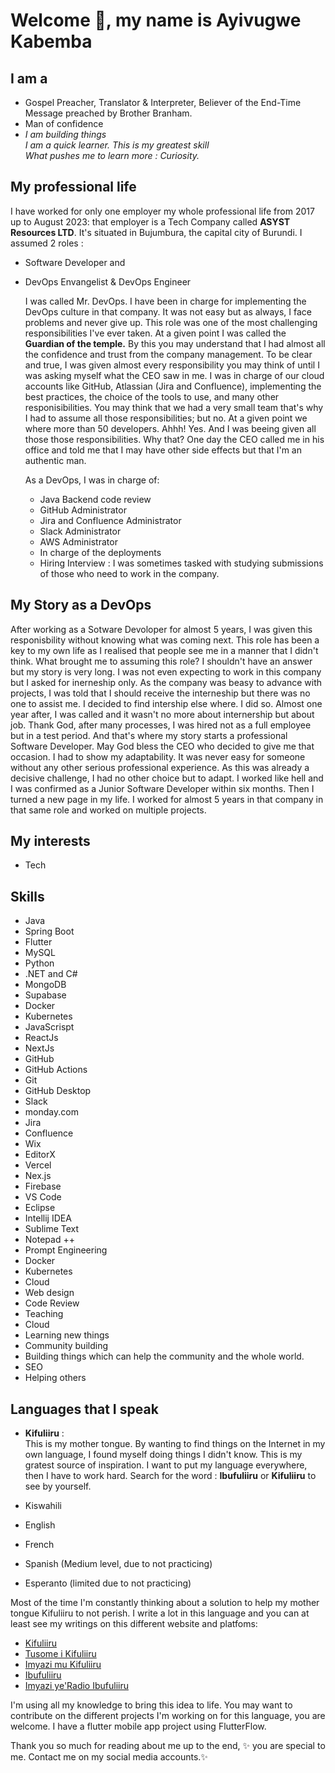 # Welcome 👋, my name is Ayivugwe Kabemba

## I am a 
- Gospel Preacher, Translator & Interpreter, Believer of the End-Time Message preached by Brother Branham.
- Man of confidence  
- _I am building things_      
  _I am a quick learner. This is my greatest skill_  
  _What pushes me to learn more : Curiosity._

## My professional life
I have worked for only one employer my whole professional life from 2017 up to August 2023: that employer is a Tech Company called **ASYST Resources LTD**. It's situated in Bujumbura, the capital city of Burundi. I assumed 2 roles : 

- Software Developer and
- DevOps Envangelist & DevOps Engineer

  I was called Mr. DevOps. I have been in charge for implementing the DevOps culture in that company. It was not easy but as always, I face problems and never give up. This role was one of the most challenging responsibilities I've ever taken. At a given point I was called the **Guardian of the temple.** By this you may understand that I had almost all the confidence and trust from the company management. To be clear and true, I was given almost every responsibility you may think of until I was asking myself what the CEO saw in me. I was in charge of our cloud accounts like GitHub, Atlassian (Jira and Confluence), implementing the best practices, the choice of the tools to use, and many other responisibilities. You may think that we had a very small team that's why I had to assume all those responsibilities; but no. At a given point we where more than 50 developers. Ahhh! Yes. And I was beeing given all those those responsibilities. Why that? One day the CEO called me in his office and told me that I may have other side effects but that I'm an authentic man.   

  As a DevOps, I was in charge of: 
  - Java Backend code review
  - GitHub Administrator
  - Jira and Confluence Administrator
  - Slack Administrator
  - AWS Administrator
  - In charge of the deployments
  - Hiring Interview : I was sometimes tasked with studying submissions of those who need to work in the company.

## My Story as a DevOps 
After working as a Sotware Devoloper for almost 5 years, I was given this responisbility without knowing what was coming next. This role has been a key to my own life as I realised that people see me in a manner that I didn't think. What brought me to assuming this role? I shouldn't have an answer but my story is very long. I was not even expecting to work in this company but I asked for inerneship only. As the company was beasy to advance with projects, I was told that I should receive the interneship but there was no one to assist me. I decided to find intership else where. I did so. Almost one year after, I was called and it wasn't no more about internership but about job. Thank God, after many processes, I was hired not as a full employee but in a test period. And that's where my story starts a professional Software Developer. May God bless the CEO who decided to give me that occasion. I had to show my adaptability. It was never easy for someone without any other serious professional experience. As this was already a decisive challenge, I had no other choice but to adapt. I worked like hell and I was confirmed as a Junior Software Developer within six months. Then I turned a new page in my life. I worked for almost 5 years in that company in that same role and worked on multiple projects.     

## My interests
- Tech

## Skills
- Java
- Spring Boot
- Flutter
- MySQL
- Python
- .NET and C#
- MongoDB
- Supabase
- Docker
- Kubernetes
- JavaScrispt
- ReactJs
- NextJs
- GitHub
- GitHub Actions
- Git
- GitHub Desktop
- Slack
- monday.com
- Jira
- Confluence
- Wix
- EditorX
- Vercel
- Nex.js 
- Firebase 
- VS Code
- Eclipse
- Intellij IDEA
- Sublime Text
- Notepad ++
- Prompt Engineering
- Docker
- Kubernetes
- Cloud
- Web design
- Code Review
- Teaching
- Cloud
- Learning new things  
- Community building 
- Building things which can help the community and the whole world.
- SEO
- Helping others

## Languages that I speak
- **Kifuliiru** :  
This is my mother tongue. By wanting to find things on the Internet in my own language, I found myself doing things I didn't know. This is my gratest  source of inspiration. I want to put my language everywhere, then I have to work hard. Search for the word : **Ibufuliiru** or **Kifuliiru** to see by yourself. 

- Kiswahili
- English
- French
- Spanish (Medium level, due to not practicing)
- Esperanto (limited due to not practicing)

Most of the time I'm constantly thinking about a solution to help my mother tongue Kifuliiru to not perish. I write a lot in this language and you can at least see my writings on this different website and platfoms: 

- [Kifuliiru](https://ibufuliiru.editorx.io/kifuliiru/)
- [Tusome i Kifuliiru](https://tusome-i-kifuliiru.vercel.app/)
- [Imyazi mu Kifuliiru](https://ibufuliiru.editorx.io/imyazi)
- [Ibufuliiru](https://ibufuliiru.editorx.io/ibufuliiru/)
- [Imyazi ye'Radio Ibufuliiru](https://radioibufuliiru.substack.com/)

I'm using all my knowledge to bring this idea to life. You may want to contribute on the different projects I'm working on for this language, you are welcome. I have a flutter mobile app project using FlutterFlow.  

Thank you so much for reading about me up to the end, ✨ you are special to me. Contact me on my social media accounts.✨ 

<!---
Ayivugwe/Ayivugwe is a ✨ special ✨ repository because its `README.md` (this file) appears on your GitHub profile.
You can click the Preview link to take a look at your changes.
--->
